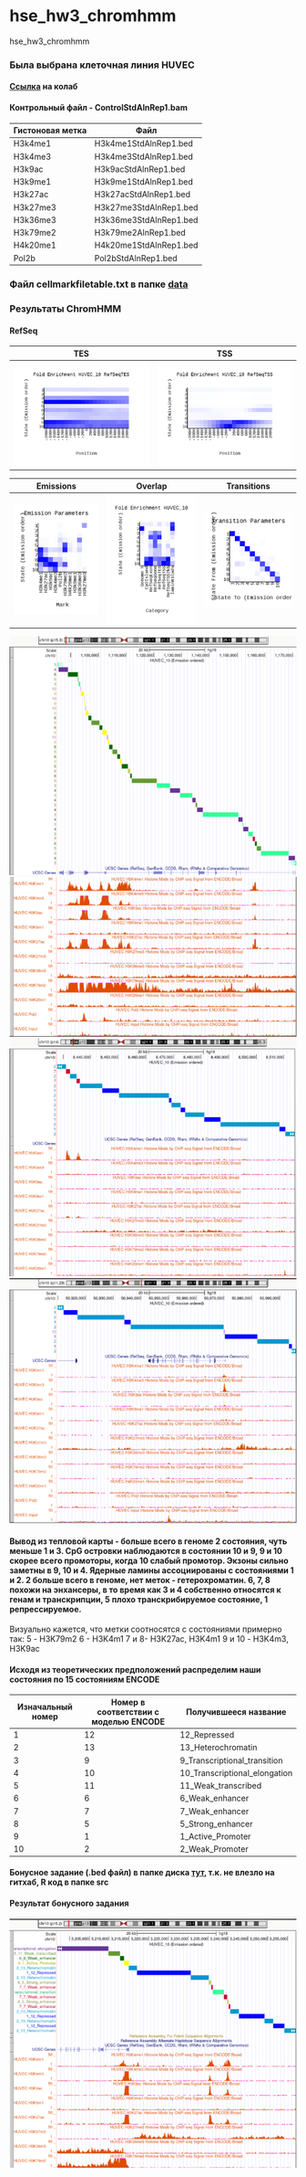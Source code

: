 # hse_hw3_chromhmm
hse_hw3_chromhmm
### Была выбрана клеточная линия HUVEC
#### [Ссылка](https://colab.research.google.com/drive/1TulX6aTdeze_HNxsO4YJvFXe07broJkw?usp=sharing) на колаб
#### Контрольный файл - ControlStdAlnRep1.bam
| Гистоновая метка | Файл |
| ------------- | ------------- |
|	H3k4me1 |	H3k4me1StdAlnRep1.bed	|
|	H3k4me3 |	H3k4me3StdAlnRep1.bed |
|	H3k9ac |	H3k9acStdAlnRep1.bed |
|	H3k9me1 |	H3k9me1StdAlnRep1.bed |
|	H3k27ac |	H3k27acStdAlnRep1.bed |
|	H3k27me3 |	H3k27me3StdAlnRep1.bed |
|	H3k36me3 |	H3k36me3StdAlnRep1.bed |
|	H3k79me2 |	H3k79me2AlnRep1.bed |
|	H4k20me1 |	H4k20me1StdAlnRep1.bed |
|	Pol2b |	Pol2bStdAlnRep1.bed |
### Файл cellmarkfiletable.txt в папке [data](https://github.com/Epifanov-Evgeny/hse_hw3_chromhmm/blob/main/data/cellmarkfiletable.txt)

### Результаты ChromHMM
#### RefSeq
| TES | TSS |
| ------------- | ------------- |
| ![](https://github.com/Epifanov-Evgeny/hse_hw3_chromhmm/blob/main/data/res/HUVEC_10_RefSeqTES_neighborhood.png) | ![](https://github.com/Epifanov-Evgeny/hse_hw3_chromhmm/blob/main/data/res/HUVEC_10_RefSeqTSS_neighborhood.png) |

| Emissions | Overlap | Transitions |
| ------------- | ------------- | ------------- |
| ![](https://github.com/Epifanov-Evgeny/hse_hw3_chromhmm/blob/main/data/res/emissions_10.png) | ![](https://github.com/Epifanov-Evgeny/hse_hw3_chromhmm/blob/main/data/res/HUVEC_10_overlap.png) | ![](https://github.com/Epifanov-Evgeny/hse_hw3_chromhmm/blob/main/data/res/transitions_10.png) | 

![](https://github.com/Epifanov-Evgeny/hse_hw3_chromhmm/blob/main/data/huvec_1.png)
![](https://github.com/Epifanov-Evgeny/hse_hw3_chromhmm/blob/main/data/huvec_2.png)
![](https://github.com/Epifanov-Evgeny/hse_hw3_chromhmm/blob/main/data/huvec_3.png)
![](https://github.com/Epifanov-Evgeny/hse_hw3_chromhmm/blob/main/data/huvec_4.png)

#### Вывод из тепловой карты - больше всего в геноме 2 состояния, чуть меньше 1 и 3. CpG островки наблюдаются в состоянии 10 и 9, 9 и 10 скорее всего промоторы, когда 10 слабый промотор. Экзоны сильно заметны в 9, 10 и 4. Ядерные ламины ассоциированы с состояниями 1 и 2. 2 больше всего в геноме, нет меток - гетерохроматин. 6, 7, 8 похожи на энхансеры, в то время как 3 и 4 собственно относятся к генам и транскрипции, 5 плохо транскрибируемое состояние, 1 репрессируемое. 
Визуально кажется, что метки соотносятся с состояниями примерно так:
5 - H3K79m2
6 - H3K4m1
7 и 8- H3K27ac, H3K4m1
9 и 10 - H3K4m3, H3K9ac

#### Исходя из теоретических предположений распределим наши состояния по 15 состояниям ENCODE
| Изначальный номер | Номер в соответствии с моделью ENCODE | Получившееся название |
| ------------- | ------------- | ------------- |
| 1 | 12 | 12_Repressed |
| 2 | 13 | 13_Heterochromatin |
| 3 | 9 | 9_Transcriptional_transition | 
| 4 | 10 | 10_Transcriptional_elongation | 
| 5 | 11 | 11_Weak_transcribed |
| 6 | 6 | 6_Weak_enhancer |
| 7 | 7 | 7_Weak_enhancer |
| 8 | 5 | 5_Strong_enhancer |
| 9 | 1 | 1_Active_Promoter |
| 10 | 2 | 2_Weak_Promoter |

#### Бонусное задание (.bed файл) в папке диска [тут](https://disk.yandex.ru/d/1fDj7NSji4u0vA), т.к. не влезло на гитхаб, R код в папке src
#### Результат бонусного задания
![](https://github.com/Epifanov-Evgeny/hse_hw3_chromhmm/blob/main/data/huvec_5.png)
